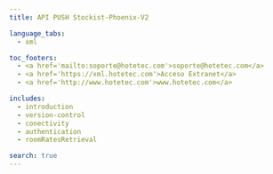 ```yaml
---
title: API PUSH Stockist-Phoenix-V2

language_tabs:
  - xml

toc_footers:
  - <a href='mailto:soporte@hotetec.com'>soporte@hotetec.com</a>
  - <a href='https://xml.hotetec.com'>Acceso Extranet</a>
  - <a href='http://www.hotetec.com'>www.hotetec.com</a>

includes:
  - introduction
  - version-control
  - conectivity
  - authentication
  - roomRatesRetrieval  

search: true
---
```

